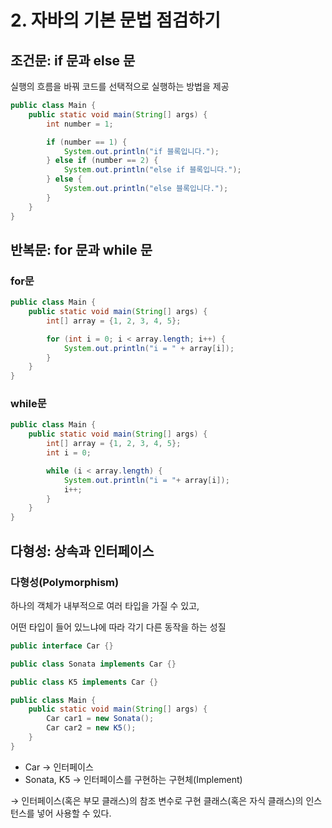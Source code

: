 # 2. 자바의 기본 문법 점검하기

## 조건문: if 문과 else 문

실행의 흐름을 바꿔 코드를 선택적으로 실행하는 방법을 제공

```java
public class Main {
    public static void main(String[] args) {
        int number = 1;

        if (number == 1) {
            System.out.println("if 블록입니다.");
        } else if (number == 2) {
            System.out.println("else if 블록입니다.");
        } else {
            System.out.println("else 블록입니다.");
        }
    }
}
```

## 반복문: for 문과 while 문

### for문

```java
public class Main {
    public static void main(String[] args) {
        int[] array = {1, 2, 3, 4, 5};

        for (int i = 0; i < array.length; i++) {
            System.out.println("i = " + array[i]);
        }
    }
}
```

### while문

```java
public class Main {
    public static void main(String[] args) {
        int[] array = {1, 2, 3, 4, 5};
        int i = 0;

        while (i < array.length) {
            System.out.println("i = "+ array[i]);
            i++;
        }
    }
}
```

## 다형성: 상속과 인터페이스

### 다형성(Polymorphism)

하나의 객체가 내부적으로 여러 타입을 가질 수 있고,

어떤 타입이 들어 있느냐에 따라 각기 다른 동작을 하는 성질

```java
public interface Car {}

public class Sonata implements Car {}

public class K5 implements Car {}

public class Main {
    public static void main(String[] args) {
        Car car1 = new Sonata();
        Car car2 = new K5();
    }
}
```

- Car → 인터페이스
- Sonata, K5 → 인터페이스를 구현하는 구현체(Implement)

→ 인터페이스(혹은 부모 클래스)의 참조 변수로 구현 클래스(혹은 자식 클래스)의 인스턴스를 넣어 사용할 수 있다.
